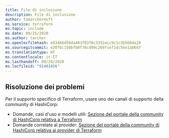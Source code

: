 ```yaml
---
title: File di inclusione
description: File di inclusione
author: tomarchermsft
ms.service: terraform
ms.topic: include
ms.date: 09/25/2020
ms.author: tarcher
ms.openlocfilehash: e834b6d58da483f03f0c3352acc9c1c3b5604a10
ms.sourcegitcommit: e20f6c150bfb0f76cd99c269fcef1dc5ee1ab647
ms.translationtype: HT
ms.contentlocale: it-IT
ms.lasthandoff: 09/28/2020
ms.locfileid: "91401456"
---
```

## <a name="troubleshooting"></a>Risoluzione dei problemi

Per il supporto specifico di Terraform, usare uno dei canali di supporto della community di HashiCorp:

* Domande, casi d'uso e modelli utili: [Sezione del portale della community di HashiCorp relativa a Terraform](https://discuss.hashicorp.com/c/terraform-core)
* Domande correlate al provider: [Sezione del portale della community di HashiCorp relativa ai provider di Terraform](https://discuss.hashicorp.com/c/terraform-providers)